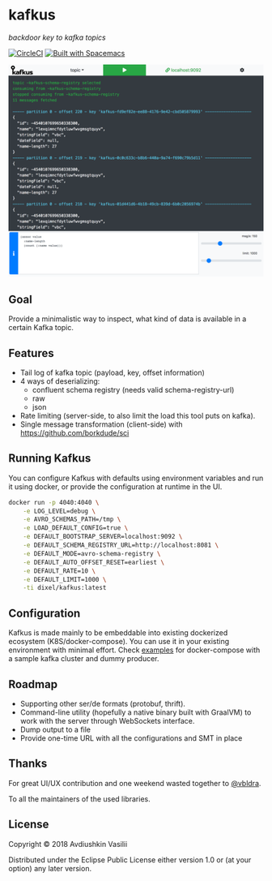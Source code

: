# kafkus
*backdoor key to kafka topics*

[![CircleCI](https://circleci.com/gh/dixel/kafkus.svg?style=svg)](https://circleci.com/gh/dixel/kafkus)
[![Built with Spacemacs](https://cdn.rawgit.com/syl20bnr/spacemacs/442d025779da2f62fc86c2082703697714db6514/assets/spacemacs-badge.svg)](http://spacemacs.org)

![](./pic/screenshot.png)

## Goal
Provide a minimalistic way to inspect, what kind of data is available in a certain Kafka topic.

## Features
- Tail log of kafka topic (payload, key, offset information)
- 4 ways of deserializing:
    - confluent schema registry (needs valid schema-registry-url)
    - raw
    - json
- Rate limiting (server-side, to also limit the load this tool puts on kafka).
- Single message transformation (client-side) with https://github.com/borkdude/sci

## Running Kafkus

You can configure Kafkus with defaults using environment variables and run it using docker, or provide the configuration at runtime in the UI.

```bash
docker run -p 4040:4040 \
    -e LOG_LEVEL=debug \
    -e AVRO_SCHEMAS_PATH=/tmp \
    -e LOAD_DEFAULT_CONFIG=true \
    -e DEFAULT_BOOTSTRAP_SERVER=localhost:9092 \
    -e DEFAULT_SCHEMA_REGISTRY_URL=http://localhost:8081 \
    -e DEFAULT_MODE=avro-schema-registry \
    -e DEFAULT_AUTO_OFFSET_RESET=earliest \
    -e DEFAULT_RATE=10 \
    -e DEFAULT_LIMIT=1000 \
    -ti dixel/kafkus:latest
```

## Configuration
Kafkus is made mainly to be embeddable into existing dockerized ecosystem (K8S/docker-compose).
You can use it in your existing environment with minimal effort.
Check [examples](./examples) for docker-compose with a sample kafka cluster and dummy producer.

## Roadmap

- Supporting other ser/de formats (protobuf, thrift).
- Command-line utility (hopefully a native binary built with GraalVM) to work with the server through WebSockets interface.
- Dump output to a file
- Provide one-time URL with all the configurations and SMT in place

## Thanks

For great UI/UX contribution and one weekend wasted together to [@vbldra](https://www.behance.net/vbldra).

To all the maintainers of the used libraries.

## License

Copyright © 2018 Avdiushkin Vasilii

Distributed under the Eclipse Public License either version 1.0 or (at
your option) any later version.
